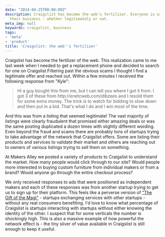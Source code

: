 ```yaml
---
date: "2014-04-25T00:00:00Z"
description: Craigslist has become the web's fertilizer. Everyone is using it to grow
  their business - whether legitimately or not.
meta_img: null
keywords: craigslist, business
tags:
- 'meta'
- 'product'
title: 'Craigslist: the web''s fertilizer'
---
```


Craigslist has become the fertilizer of the web. This realization came to me last week when I needed to get a replacement phone and decided to search for one on Craigslist.Filtering past the obvious scams I thought I find a legitimate offer and reached out. Within a few minutes I received the following response from "Kyle":

<blockquote>Hi a guy bought this from me, but I can tell you where I got it from.
I got 3 of these from http://enetcweb.com/dibzees and I resold them for some extra money.
The trick is to watch for bidding to slow down and then put in a bid. That's what I do and I win most of the time.
</blockquote>

And this was from a listing that seemed legitimate! The vast majority of listings were clearly fraudulent that promised either amazing deals or was the same posting duplicated a dozen times with slightly different wording. Even beyond the fraud and scams there are probably tons of startups trying to take advantage of the network that Craigslist offers. Some are listing their products and services to validate their market and others are reaching out to owners of various listings trying to sell them on something.

At Makers Alley we posted a variety of products to Craigslist to understand the market. How many people would click through to our site? Would people more interested in buying custom furniture from individual makers or from a brand? Would anyone go through the entire checkout process?

We only received responses to ads that were positioned as independent makers and each of these responses was from another startup trying to get us to sign up for their platform. This feels like a perverse version of <a href="http://www.auburn.edu/~vestmon/Gift_of_the_Magi.html" target="_blank">"The Gift of the Magi"</a> - startups exchanging services with other startups - without any real consumers benefiting. I'd love to know what percentage of Craigslist is startups interacting with startups without either knowing the identity of the other. I suspect that for some verticals the number is shockingly high. This is also a massive example of how powerful the network effect is - the tiny sliver of value available in Craigslist is still enough to keep it useful.